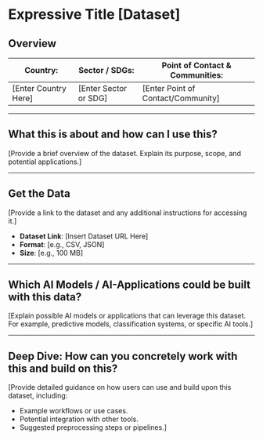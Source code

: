 # Expressive Title [Dataset]

## Overview
| **Country:**               | **Sector / SDGs:**      | **Point of Contact & Communities:** |
|----------------------------|-------------------------|-------------------------------------|
| [Enter Country Here]       | [Enter Sector or SDG]   | [Enter Point of Contact/Community] |

---

## What this is about and how can I use this?

[Provide a brief overview of the dataset. Explain its purpose, scope, and potential applications.]

---

## Get the Data

[Provide a link to the dataset and any additional instructions for accessing it.]

- **Dataset Link**: [Insert Dataset URL Here]
- **Format**: [e.g., CSV, JSON]
- **Size**: [e.g., 100 MB]

---

## Which AI Models / AI-Applications could be built with this data?

[Explain possible AI models or applications that can leverage this dataset. For example, predictive models, classification systems, or specific AI tools.]

---

## Deep Dive: How can you concretely work with this and build on this?

[Provide detailed guidance on how users can use and build upon this dataset, including:
- Example workflows or use cases.
- Potential integration with other tools.
- Suggested preprocessing steps or pipelines.]
